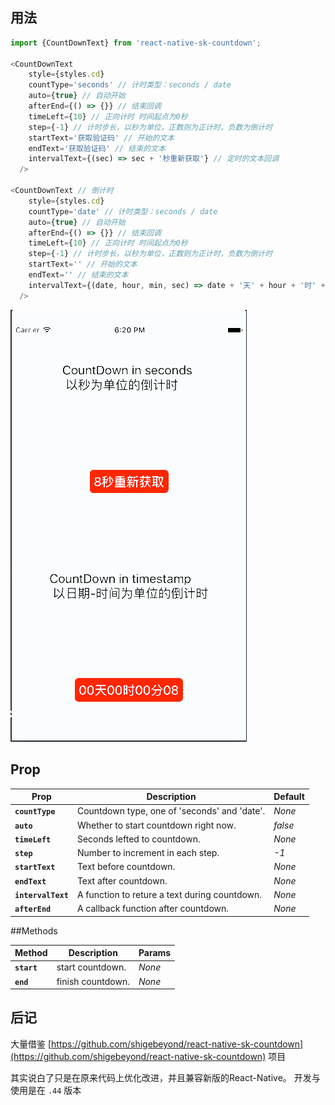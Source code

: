 ## 用法

```JavaScript
import {CountDownText} from 'react-native-sk-countdown';

<CountDownText
    style={styles.cd}
    countType='seconds' // 计时类型：seconds / date
    auto={true} // 自动开始
    afterEnd={() => {}} // 结束回调
    timeLeft={10} // 正向计时 时间起点为0秒
    step={-1} // 计时步长，以秒为单位，正数则为正计时，负数为倒计时
    startText='获取验证码' // 开始的文本
    endText='获取验证码' // 结束的文本
    intervalText={(sec) => sec + '秒重新获取'} // 定时的文本回调
  />

<CountDownText // 倒计时
    style={styles.cd}
    countType='date' // 计时类型：seconds / date
    auto={true} // 自动开始
    afterEnd={() => {}} // 结束回调
    timeLeft={10} // 正向计时 时间起点为0秒
    step={-1} // 计时步长，以秒为单位，正数则为正计时，负数为倒计时
    startText='' // 开始的文本
    endText='' // 结束的文本
    intervalText={(date, hour, min, sec) => date + '天' + hour + '时' + min + '分' + sec} // 定时的文本回调
  />

```

![demo.gif](./demo.gif)

## Prop

| Prop | Description | Default |
|---|---|---|
|**`countType`**|Countdown type, one of 'seconds' and 'date'. |*None*|
|**`auto`**|Whether to start countdown right now. |*false*|
|**`timeLeft`**|Seconds lefted to countdown. |*None*|
|**`step`**|Number to increment in each step. |*-1*|
|**`startText`**|Text before countdown. |*None*|
|**`endText`**|Text after countdown. |*None*|
|**`intervalText`**|A function to reture a text during countdown. |*None*|
|**`afterEnd`**|A callback function after countdown. |*None*|

##Methods

| Method | Description | Params |
|---|---|---|
|**`start`**|start countdown. |*None*|
|**`end`**|finish countdown. |*None*|


## 后记

大量借鉴 [https://github.com/shigebeyond/react-native-sk-countdown](https://github.com/shigebeyond/react-native-sk-countdown) 项目

其实说白了只是在原来代码上优化改进，并且兼容新版的React-Native。 开发与使用是在 `.44` 版本